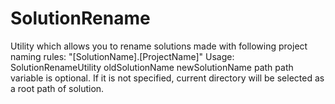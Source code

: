 # SolutionRename
Utility which allows you to rename solutions made with following project naming rules: "[SolutionName].[ProjectName]"
Usage: SolutionRenameUtility oldSolutionName newSolutionName path
path variable is optional. If it is not specified, current directory will be selected as a root path of solution.